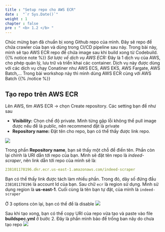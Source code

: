 ```yaml
---
title : "Setup repo cho AWS ECR"
date :  "`r Sys.Date()`" 
weight : 1 
chapter : false
pre : " <b> 1.2 </b> "
---
```


Chúc mừng bạn đã chuẩn bị xong Github repo của mình. Đây sẽ repo để chứa crawler của bạn và dùng trong CI/CD pipeline sau này. Trong bài này, mình sẽ tạo AWS ECR repo để chứa image sau khi build xong từ Codebuild.
{{% notice note %}}
*Sơ lược về dịch vụ AWS ECR:* Đây là 1 dịch vụ của AWS, cho phép quản lý, lưu trữ và triển khai các container. Dịch vụ này được dùng với các dịch vụ chạy Conatiner như AWS ECS, AWS EKS, AWS Fargate, AWS Batch,... Trong bài workshop này thì mình dùng AWS ECR cùng với AWS Batch
{{% /notice %}}

## Tạo repo trên AWS ECR

Lên AWS, tìm AWS ECR -> chọn Create repository. Các setting bạn để như sau
- **Visibility:** Chọn chế độ private. Mình từng gặp lỗi không thể pull image được nếu để là public, nên recommend đặt là private
- **Repository name:** Đặt tên cho repo, bạn có thể thấy được link repo. 

![](/images/2023-07-09-09-56-40.png)

Trong phần **Repository name**, bạn sẽ thấy một chỗ để điền tên. Phần còn lại chính là URI dẫn tới repo của bạn. Mình sẽ đặt tên repo là *indeed-scraper*, nên link dẫn tới repo của mình sẽ là:
```yaml
238101178196.dkr.ecr.us-east-1.amazonaws.com/indeed-scraper
```
Bạn có thể thấy link được tách làm nhiều phần. Trong đó, dãy số đứng đầu `238101178196` là account Id của bạn. Sau chữ `ecr` là region sử dụng. Mình sử dụng region là **us-east-1**. Cuối cùng là tên bạn tự đặt, của mình là `indeed-scraper`

Ở 3 options còn lại, bạn có thể để là disable
![](/images/2023-07-09-10-07-01.png)

Sau khi tạo xong, bạn có thể copy URI của repo vừa tạo và paste vào file **buildspec.yml** ở bước 2. Đây là phần mình bảo để trống ban nãy do chưa tạo repo
![](/images/2023-07-09-10-14-49.png)
